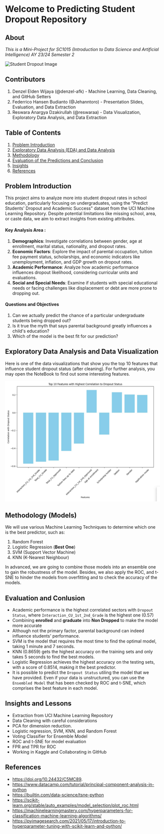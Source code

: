 # Welcome to Predicting Student Dropout Repository

## About

_This is a Mini-Project for SC1015 (Introduction to Data Science and Artificial Intelligence) AY 23/24 Semester 2_

![Student Dropout Image](https://images.ctfassets.net/81iqaqpfd8fy/4nFGj4lrV6Su44CWSAA6C6/0a4980c7adfc2d6bf0c0f899a03d9933/high_school_dropout.jpg?fm=webp&h=620&w=1440)

## Contributors

1. Denzel Elden Wijaya (@denzel-afk) - Machine Learning, Data Cleaning, and GitHub Setters
2. Federrico Hansen Budianto (@Jehanntoro) - Presentation Slides, Evaluation, and Data Extraction
3. Reswara Anargya Dzakirullah (@reswaraa) - Data Visualization, Exploratory Data Analysis, and Data Extraction

## Table of Contents

1. [Problem Introduction](#section-1)
2. [Exploratory Data Analysis (EDA) and Data Analysis](#section-2)
3. [Methodology](#section-3)
4. [Evaluation of the Predictions and Conclusion](#section-4)
5. [Insights](#section-5)
6. [References](#section-6)

## Problem Introduction

<a id=section-1></a>

This project aims to analyze more into student dropout rates in school education, particularly focusing on undergraduates, using the "Predict Students' Dropout and Academic Success" dataset from the UCI Machine Learning Repository. Despite potential limitations like missing school, area, or caste data, we aim to extract insights from existing attributes.

#### Key Analysis Area :

1. **Demographics**: Investigate correlations between gender, age at enrollment, marital status, nationality, and dropout rates.
2. **Economic Factors**: Explore the impact of parental occupation, tuition fee payment status, scholarships, and economic indicators like unemployment, inflation, and GDP growth on dropout rates.
3. **Academic Performance**: Analyze how academic performance influences dropout likelihood, considering curricular units and evaluations.
4. **Social and Special Needs**: Examine if students with special educational needs or facing challenges like displacement or debt are more prone to dropping out.

#### Questions and Objectives

1. Can we actually predict the chance of a particular undergraduate students being dropped out?
2. Is it true the myth that says parental background greatly influences a child's education?
3. Which of the model is the best fit for our prediction?

<a id=section-2></a>

## Exploratory Data Analysis and Data Visualization

Here is one of the data visualizations that show you the top 10 features that influence student dropout status (after cleaning). For further analysis, you may open the NoteBook to find out some interesting features.

![Top 10 factors Image](src/top10factors.jpg)

<a id=section-3></a>

## Methodology (Models)

<a id=section-4></a>
We will use various Machine Learning Techniques to determine which one is the best predictor, such as:

1. Random Forest
2. Logistic Regression (**Best One**)
3. SVM (Support Vector Machine)
4. KNN (K-Nearest Neighbour)

In advanced, we are going to combine those models into an ensemble one to gain the robustness of the model. Besides, we also apply the ROC, and t-SNE to hinder the models from overfitting and to check the accuracy of the models.

## Evaluation and Conlusion

- Academic performance is the highest correlated sectors with `Dropout Status`, where `Interaction_CU_1st_2nd_Grade` is the highest one ($0.57$)
- Combining **enrolled** and **graduate** into **Non Dropped** to make the model more accurate
- Although not the primary factor, parental background can indeed influence students' performance.
- SVM is the model that requires the most time to find the optimal model, taking 1 minute and 7 seconds.
- KNN ($0.8659$) gets the highest accuracy on the training sets and only takes 5 seconds to find the best models.
- Logistic Regression achieves the highest accuracy on the testing sets, with a score of $0.8514$, making it the best predictor.
- It is possible to predict the `Dropout Status` utiling the model that we have provided. Even if your data is unstructured, you can use the `Ensembled Model` that has been checked by ROC and t-SNE, which comprises the best feature in each model.

<a id=section-5></a>

## Insights and Lessons

- Extraction from UCI Machine Learning Repository
- Data Cleaning with careful considerations
- PCA for dimension reduction.
- Logistic regression, SVM, KNN, and Random Forest
- Voting Classifier for Ensemble Model
- ROC and t-SNE for model evaluation
- FPR and TPR for ROC
- Working in Kaggle and Collaborating in GitHub

<a id=section-6></a>

## References

- https://doi.org/10.24432/C5MC89.
- https://www.datacamp.com/tutorial/principal-component-analysis-in-python
- https://builtin.com/data-science/tsne-python
- https://scikit-learn.org/stable/auto_examples/model_selection/plot_roc.html
- https://machinelearningmastery.com/hyperparameters-for-classification-machine-learning-algorithms/
- https://pyimagesearch.com/2021/05/17/introduction-to-hyperparameter-tuning-with-scikit-learn-and-python/
